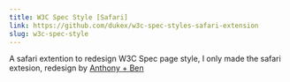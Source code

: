 ```yaml
---
title: W3C Spec Style [Safari]
link: https://github.com/dukex/w3c-spec-styles-safari-extension
slug: w3c-spec-style
---
```


A safari extention to redesign W3C Spec page style, I only made the safari extesion, redesign by [Anthony + Ben](http://archive.germanforblack.com/articles/moving-towards-readable-w3c-specs)


